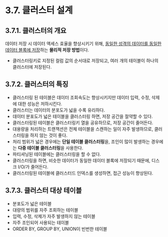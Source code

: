 # 3.7. 클러스터 설계

## 3.7.1. 클러스터의 개요
데이터 저장 시 데이터 액세스 효율을 향상시키기 위해, <u>동일한 성격의 데이터를 동일한 데이터 블록에 저장</u>하는 **물리적 저장 방법**이다.
- 클러스터링키로 지정된 컬럼 값의 순서대로 저장되고, 여러 개의 테이블이 하나의 클러스터에 저장된다.

## 3.7.2. 클러스터의 특징
- 클러스터링 된 테이블은 데이터 조회속도는 향상시키지만 데이터 입력, 수정, 삭제에 대한 성능은 저하시킨다.
- 클러스터는 데이터의 분포도가 넓을 수록 유리하다.
- 데이터 분포도가 넓은 테이블을 클러스터링 하면, 저장 공간을 절약할 수 있다.
- 클러스터링된 테이블은 클러스터링키  열을 공유하므로, 저장 공간이 줄어든다.
- 대용량을 처리하는 트랜잭션은 전체 테이블을 스캔하는 일이 자주 발생하므로, 클러스터링을 하지 않는 것이 좋다.
- 처리 범위가 넓은 경우에는 **단일 테이블 클러스터링**을, 조인이 많이 발생하는 경우에는 **다중 테이블 클러스터링**을 사용한다.
- 파티셔닝된 테이블에는 클러스터링을 할 수 없다.
- 클러스터링을 하면, 비슷한 데이터가 동일한 데이터 블록에 저장되기 때문에, 디스크 I/O/가 줄어든다.
- 클러스터링된 테이블에 클러스터드 인덱스를 생성하면, 접근 성능이 향상된다.

## 3.7.3. 클러스터 대상 테이블
- 분포도가 넓은 테이블
- 대량의 범위를 자주 조회하는 테이블
- 입력, 수정, 삭제가 자주 발생하지 않는 테이블
- 자주 조인되어 사용되는 테이블
- ORDER BY, GROUP BY, UNION이 빈번한 테이블